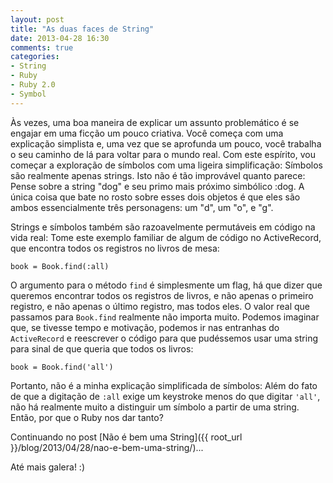 ```yaml
---
layout: post
title: "As duas faces de String"
date: 2013-04-28 16:30
comments: true
categories:
- String
- Ruby
- Ruby 2.0
- Symbol
---
```

<!--more-->
Às vezes, uma boa maneira de explicar um assunto problemático é se engajar em uma ficção um pouco criativa. Você começa com uma
explicação simplista e, uma vez que se aprofunda um pouco, você trabalha o seu caminho de lá para voltar para o mundo real.
Com este espírito, vou começar a exploração de símbolos com uma ligeira simplificação: Símbolos são realmente apenas strings.
Isto não é tão improvável quanto parece: Pense sobre a string "dog" e seu primo mais próximo simbólico :dog. A única coisa que
bate no rosto sobre esses dois objetos é que eles são ambos essencialmente três personagens: um "d", um "o", e "g".

Strings e símbolos também são razoavelmente permutáveis ​​em código na vida real: Tome este exemplo familiar de algum de código no
ActiveRecord, que encontra todos os registros no livros de mesa:

```
book = Book.find(:all)
```

O argumento para o método `find` é simplesmente um flag, há que dizer que queremos encontrar todos os registros de livros, e não
apenas o primeiro registro, e não apenas o último registro, mas todos eles. O valor real que passamos para `Book.find` realmente
não importa muito. Podemos imaginar que, se tivesse tempo e motivação, podemos ir nas entranhas do `ActiveRecord` e reescrever o
código para que pudéssemos usar uma string para sinal de que queria que todos os livros:

```
book = Book.find('all')
```

Portanto, não é a minha explicação simplificada de símbolos: Além do fato de que a digitação de `:all` exige um keystroke menos
do que digitar `'all'`, não há realmente muito a distinguir um símbolo a partir de uma string. Então, por que o Ruby nos dar tanto?

Continuando no post [Não é bem uma String]({{ root_url }}/blog/2013/04/28/nao-e-bem-uma-string/)...

Até mais galera! :)